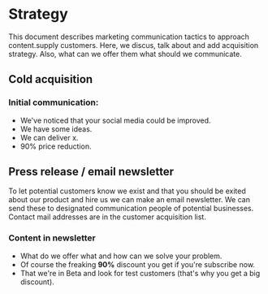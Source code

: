 # Strategy

This document describes marketing communication tactics to approach content.supply customers. Here, we discus, talk about and add acquisition strategy. Also, what can we offer them what should we communicate.    

## Cold acquisition

### Initial communication:

* We've noticed that your social media could be improved.
* We have some ideas.
* We can deliver x.
* 90% price reduction.

## Press release / email newsletter

To let potential customers know we exist and that you should be exited about our product and hire us we can make an email newsletter. We can send these to designated communication people of potential businesses. Contact mail addresses are in the customer acquisition list.

### Content in newsletter

* What do we offer what and how can we solve your problem.
* Of course the freaking **90%** discount you get if you're subscribe now.
* That we're in Beta and look for test customers (that's why you get a big discount).
